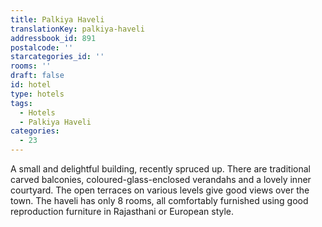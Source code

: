 ```yaml
---
title: Palkiya Haveli
translationKey: palkiya-haveli
addressbook_id: 891
postalcode: ''
starcategories_id: ''
rooms: ''
draft: false
id: hotel
type: hotels
tags:
  - Hotels
  - Palkiya Haveli
categories:
  - 23
---
```

A small and delightful building, recently spruced up. There are traditional carved balconies, coloured-glass-enclosed verandahs and a lovely inner courtyard. The open terraces on various levels give good views over the town.  The haveli has only 8 rooms, all comfortably furnished using good reproduction furniture in Rajasthani or European style.
